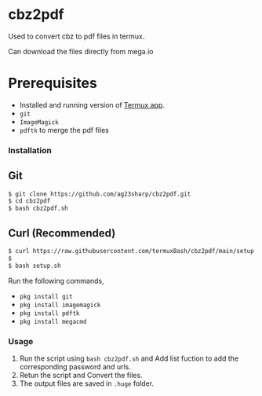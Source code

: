 # cbz2pdf
Used to convert cbz to pdf files in termux.

Can download the files directly from mega.io 

# Prerequisites
* Installed and running version of [Termux app](https://f-droid.org/en/packages/com.termux/).
* `git`
* `ImageMagick`
* `pdftk` to merge the pdf files

### Installation
## Git
```sh
$ git clone https://github.com/ag23sharp/cbz2pdf.git
$ cd cbz2pdf
$ bash cbz2pdf.sh
```
## Curl (Recommended)
```sh
$ curl https://raw.githubusercontent.com/termuxBash/cbz2pdf/main/setup.sh
$ 
$ bash setup.sh
```
Run the following commands,
* `pkg install git`
* `pkg install imagemagick`
* `pkg install pdftk`
* `pkg install megacmd`

### Usage
1. Run the script using `bash cbz2pdf.sh` and Add list fuction to add the corresponding password and urls.
2. Retun the script and Convert the files.
3. The output files are saved in `.huge` folder.
